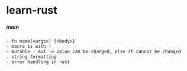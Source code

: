 # learn-rust

##### main
    - fn name(<args>) {<body>}
    - macro is with !
    - mutable - mut -> value can be changed, else it cannot be changed
    - string formatting
    - error handling in rust